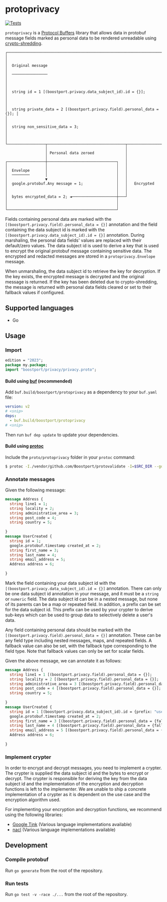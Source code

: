 # protoprivacy
[![Tests](https://github.com/Boostport/protoprivacy/actions/workflows/tests.yml/badge.svg)](https://github.com/Boostport/protoprivacy/actions/workflows/tests.yml)

`protoprivacy` is a [Protocol Buffers](https://protobuf.dev/) library that allows data in protobuf message fields marked
as personal data to be rendered unreadable using [crypto-shredding](https://en.wikipedia.org/wiki/Crypto-shredding).
```
┌──────────────────────────────────────────────────────────────────────────┐
│                                                                          │
│  Original message                                                        │
│  ────────────────                                                        │
│                                                                          │
│  string id = 1 [(boostport.privacy.data_subject_id).id = {}];            │
│                                                                          │
│  string private_data = 2 [(boostport.privacy.field).personal_data = {}]; │
│                                                                          │
│  string non_sensitive_data = 3;                                          │
│                                                                          │
└─────────────────┬───────────────────────────────────┬────────────────────┘
                  │                                   │                     
                  │ Personal data zeroed              │                     
                  │                                   │                     
┌─────────────────┼───────────────────────────────┐   │                     
│                 │                               │   │                     
│  Envelope       │                               │   │                     
│  ────────       │                               │   │                     
│                 ▼                               │   │                     
│  google.protobuf.Any message = 1;               │   │   Encrypted         
│                                                 │   │                     
│                                                 │   │                     
│  bytes encrypted_data = 2; ◄────────────────────┼───┘                     
│                                                 │                         
│                                                 │                         
└─────────────────────────────────────────────────┘                         
```
Fields containing personal data are marked with the `[(boostport.privacy.field).personal_data = {}]` annotation and the
field containing the data subject id is marked with the `[(boostport.privacy.data_subject_id).id = {}]` annotation. During
marshaling, the personal data fields' values are replaced with their default/zero values. The data subject id is used
to derive a key that is used to encrypt the original protobuf message containing sensitive data. The encrypted and redacted
messages are stored in a `protoprivacy.Envelope` message.

When unmarshaling, the data subject id to retrieve the key for decryption. If the key exists, the encrypted message is 
decrypted and the original message is returned. If the key has been deleted due to crypto-shredding, the message is
returned with personal data fields cleared or set to their fallback values if configured.

## Supported languages
- Go

## Usage
### Import
```protobuf
edition = "2023";
package my.package;
import "boostport/privacy/privacy.proto";
```

#### Build using [buf](https://buf.build/docs/cli/) (recommended)
Add `buf.build/boostport/protoprivacy` as a dependency to your `buf.yaml` file:
```yaml
version: v2
# <snip>
deps:
  - buf.build/boostport/protoprivacy
# <snip>
```
Then run `buf dep update` to update your dependencies.

#### Build using [protoc](https://github.com/protocolbuffers/protobuf)
Include the `proto/protoprivacy` folder in your `protoc` command:
```bash
$ protoc -I./vendor/github.com/Boostport/protovalidate -I=$SRC_DIR --go_out=$DST_DIR $SRC_DIR/myproto.proto
```

### Annotate messages
Given the following message:
```protobuf
message Address {
  string line1 = 1;
  string locality = 2;
  string administrative_area = 3;
  string post_code = 4;
  string country = 5;
  
}
message UserCreated {
  string id = 1;
  google.protobuf.timestamp created_at = 2;
  string first_name = 3;
  string last_name = 4;
  string email_address = 5;
  Address address = 6;
  
}
```

Mark the field containing your data subject id with the `[(boostport.privacy.data_subject_id).id = {}]` annotation. There
can only be one data subject id annotation in your message, and it must be a `string` or `numeric` field. The data subject
id can be in a nested message, but none of its parents can be a map or repeated field. In addition, a prefix can be set
for the data subject id. This prefix can be used by your crypter to derive sub-keys which can be used to group data to
selectively delete a user's data.

Any field containing personal data should be marked with the `[(boostport.privacy.field).personal_data = {}]`
annotation. These can be any field type including nested messages, maps, and repeated fields. A fallback value can also
be set, with the fallback type corresponding to the field type. Note that fallback values can only be set for scalar fields.

Given the above message, we can annotate it as follows:
```protobuf 
message Address {
  string line1 = 1 [(boostport.privacy.field).personal_data = {}];
  string locality = 2 [(boostport.privacy.field).personal_data = {}];
  string administrative_area = 3 [(boostport.privacy.field).personal_data = {}];
  string post_code = 4 [(boostport.privacy.field).personal_data = {}];
  string country = 5;
  
}
message UserCreated {
  string id = 1 [(boostport.privacy.data_subject_id).id = {prefix: "user:"}];
  google.protobuf.timestamp created_at = 2;
  string first_name = 3 [(boostport.privacy.field).personal_data = {fallback_string: "ANONYMOUS"}];
  string last_name = 4 [(boostport.privacy.field).personal_data = {fallback_string: "USER"}];
  string email_address = 5 [(boostport.privacy.field).personal_data = {fallback_string: "anonymous@example.com"}];
  Address address = 6;
  
}
```

### Implement crypter
In order to encrypt and decrypt messages, you need to implement a crypter. The crypter is supplied the data subject id
and the bytes to encrypt or decrypt. The crypter is responsible for deriving the key from the data subject id and the
implementation of the encryption and decryption functions is left to the implementer. We are unable to ship a concrete
implementation of a crypter as it is dependent on the use case and the encryption algorithm used. 

For implementing your encryption and decryption functions, we recommend using the following libraries:
- [Google Tink](https://developers.google.com/tink) (Various language implementations available)
- [nacl](https://nacl.cr.yp.to/) (Various language implementations available)

## Development
### Compile protobuf
Run `go generate` from the root of the repository.

### Run tests
Run `go test -v -race ./...` from the root of the repository.